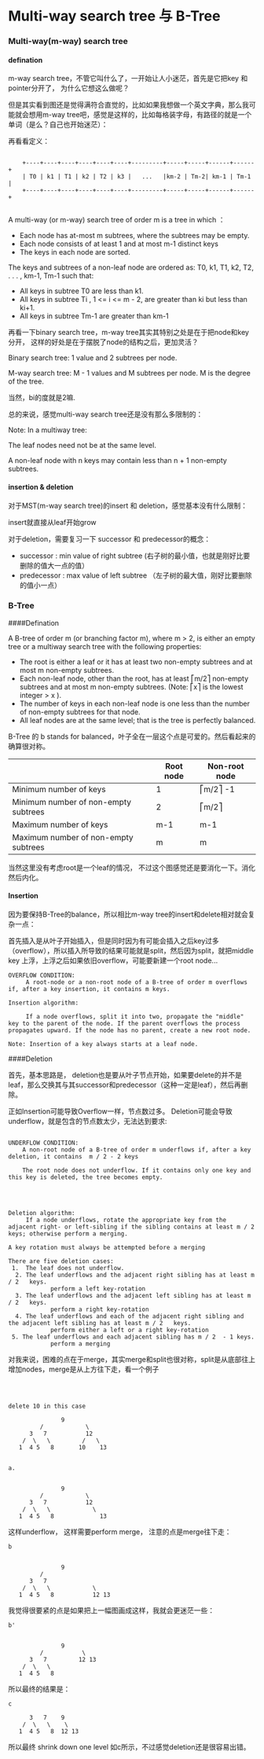 # Multi-way search tree 与 B-Tree

### Multi-way(m-way) search tree

#### defination

m-way search tree，不管它叫什么了，一开始让人小迷茫，首先是它把key 和 pointer分开了， 为什么它想这么做呢？

但是其实看到图还是觉得满符合直觉的，比如如果我想做一个英文字典，那么我可能就会想用m-way tree吧，感觉是这样的，比如每格装字母，有路径的就是一个单词（是么？自己也开始迷茫）：


再看看定义：


```
 
	+----+----+----+----+----+----+---------+-----+-----+------+------+
	| T0 | k1 | T1 | k2 | T2 | k3 |   ...   |km-2 | Tm-2| km-1 | Tm-1 |
	+----+----+----+----+----+----+---------+-----+-----+------+------+


```


A multi-way (or m-way) search tree of order m is a tree in which ：- Each node has at-most m subtrees, where the subtrees may be empty. - Each node consists of at least 1 and at most m-1 distinct keys - The keys in each node are sorted.

The keys and subtrees of a non-leaf node are ordered as:		 T0, k1, T1, k2, T2, . . . , km-1, Tm-1	such that:
		 - All keys in subtree T0 are less than k1.- All keys in subtree Ti , 1 <= i <=  m - 2, are greater than ki but less than ki+1.- All keys in subtree Tm-1 are greater than km-1



再看一下binary search tree，m-way tree其实其特别之处是在于把node和key分开， 这样的好处是在于摆脱了node的结构之后，更加灵活？ 


>
Binary search tree: 1 value and 2 subtrees per node.
>
M-way search tree: M - 1 values and M subtrees per node. M is the degree of the tree.

当然，bi的度就是2嘛.

总的来说，感觉multi-way search tree还是没有那么多限制的：

>
Note: In a multiway tree:
>The leaf nodes need not be at the same level.>A non-leaf node with n keys may contain less than n + 1 non-empty subtrees.
#### insertion & deletion

对于MST(m-way search tree)的insert 和 deletion，感觉基本没有什么限制：

insert就直接从leaf开始grow

对于deletion，需要复习一下 successor 和 predecessor的概念：

 -  successor :  min value of right subtree (右子树的最小值，也就是刚好比要删除的值大一点的值）
 -  predecessor :  max value of left subtree （左子树的最大值，刚好比要删除的值小一点）
 


### B-Tree

####Defination


A B-tree of order m (or branching factor m), where m > 2, is either an empty tree or a multiway search tree with the following properties:
- The root is either a leaf or it has at least two non-empty subtrees and at most m non-empty subtrees.- Each non-leaf node, other than the root, has at least ⎡m/2⎤ non-empty subtrees and at most m non-empty subtrees. (Note: ⎡x⎤ is the lowest integer >  x ).- The number of keys in each non-leaf node is one less than the number of non-empty subtrees for that node.- All leaf nodes are at the same level; that is the tree is perfectly balanced. 
B-Tree 的 b stands for balanced，叶子全在一层这个点是可爱的。然后看起来的确算很对称。


|        |       Root node    | Non-root node
| ------------ | ------------- | ------------ |
| Minimum number of keys  |  	1  | ⎡m/2⎤ -1 |
| Minimum number of non-empty subtrees | 2  | ⎡m/2⎤ |
| Maximum number of keys |   m-1  |   m-1 |
| Maximum number of non-empty subtrees | m | m


当然这里没有考虑root是一个leaf的情况， 不过这个图感觉还是要消化一下。消化然后内化。


#### Insertion

因为要保持B-Tree的balance，所以相比m-way tree的insert和delete相对就会复杂一点：

首先插入是从叶子开始插入，但是同时因为有可能会插入之后key过多（overflow），所以插入所导致的结果可能就是split，然后因为split，就把middle key 上浮，上浮之后如果依旧overflow，可能要新建一个root node...



```
OVERFLOW CONDITION:     A root-node or a non-root node of a B-tree of order m overflows if, after a key insertion, it contains m keys.Insertion algorithm:     If a node overflows, split it into two, propagate the "middle" key to the parent of the node. If the parent overflows the process propagates upward. If the node has no parent, create a new root node. Note: Insertion of a key always starts at a leaf node.
```



####Deletion

首先，基本思路是， deletion也是要从叶子节点开始，如果要delete的并不是leaf，那么交换其与其successor和predecessor（这种一定是leaf），然后再删除。


正如Insertion可能导致Overflow一样，节点数过多。
Deletion可能会导致underflow，就是包含的节点数太少，无法达到要求:


```
UNDERFLOW CONDITION:		A non-root node of a B-tree of order m underflows if, after a key deletion, it contains  m / 2 - 2 keys	The root node does not underflow. If it contains only one key and this key is deleted, the tree becomes empty.

```
 <br />

```
Deletion algorithm:     If a node underflows, rotate the appropriate key from the  adjacent right- or left-sibling if the sibling contains at least m / 2  keys; otherwise perform a merging.A key rotation must always be attempted before a mergingThere are five deletion cases: 1.  The leaf does not underflow.  2. The leaf underflows and the adjacent right sibling has at least m / 2   keys. 			perform a left key-rotation  3. The leaf underflows and the adjacent left sibling has at least m / 2   keys. 			perform a right key-rotation  4. The leaf underflows and each of the adjacent right sibling and the adjacent left sibling has at least m / 2   keys.			perform either a left or a right key-rotation 5. The leaf underflows and each adjacent sibling has m / 2  - 1 keys.			perform a merging
```对我来说，困难的点在于merge，其实merge和split也很对称，split是从底部往上增加nodes，merge是从上方往下走，看一个例子
 <br />
```
delete 10 in this case

	 	       9 
		 /            \
	  3   7           12    /  \   \         /   \    1  4 5   8	   	10    13```



```
a.

	 	       9 
		 /            \
	  3   7           12    /  \   \            \    1  4 5   8	   	      13```


这样underflow， 这样需要perform merge， 注意的点是merge往下走：



```b

	 	       9 
		 /            
	  3   7               /  \   \            \    1  4 5   8	   	    12 13```
我觉得很要紧的点是如果把上一幅图画成这样，我就会更迷茫一些：


```b'

	 	       9 
		 /           \
	  3   7         12 13     /  \   \                1  4 5   8	   	    ```所以最终的结果是：
```c
	  3   7    9       /  \   \    \             1  4 5   8  12 13 
```

所以最终 shrink down one level 如c所示，不过感觉deletion还是很容易出错。



